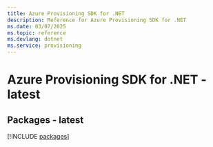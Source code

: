 ```yaml
---
title: Azure Provisioning SDK for .NET
description: Reference for Azure Provisioning SDK for .NET
ms.date: 03/07/2025
ms.topic: reference
ms.devlang: dotnet
ms.service: provisioning
---
```

# Azure Provisioning SDK for .NET - latest
## Packages - latest
[!INCLUDE [packages](provisioning-index.md)]